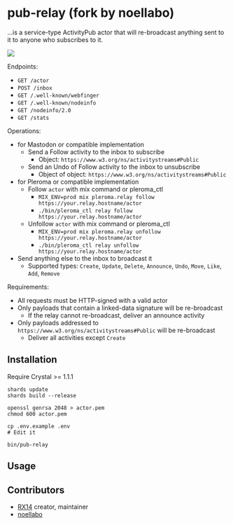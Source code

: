 pub-relay (fork by noellabo)
=========

...is a service-type ActivityPub actor that will re-broadcast anything sent to it to anyone who subscribes to it.

![](https://i.imgur.com/5q8db54.jpg)

Endpoints:

- `GET /actor`
- `POST /inbox`
- `GET /.well-known/webfinger`
- `GET /.well-known/nodeinfo`
- `GET /nodeinfo/2.0`
- `GET /stats`

Operations:

- for Mastodon or compatible implementation
    - Send a Follow activity to the inbox to subscribe
        - Object: `https://www.w3.org/ns/activitystreams#Public`
    - Send an Undo of Follow activity to the inbox to unsubscribe
        - Object of object: `https://www.w3.org/ns/activitystreams#Public`
- for Pleroma or compatible implementation
    - Follow `actor` with mix command or pleroma_ctl
        - `MIX_ENV=prod mix pleroma.relay follow https://your.relay.hostname/actor`
        - `./bin/pleroma_ctl relay follow https://your.relay.hostname/actor`
    - Unfollow `actor` with mix command or pleroma_ctl
        - `MIX_ENV=prod mix pleroma.relay unfollow https://your.relay.hostname/actor`
        - `./bin/pleroma_ctl relay unfollow https://your.relay.hostname/actor`
- Send anything else to the inbox to broadcast it
    - Supported types: `Create`, `Update`, `Delete`, `Announce`, `Undo`, `Move`, `Like`, `Add`, `Remove`

Requirements:

- All requests must be HTTP-signed with a valid actor
- Only payloads that contain a linked-data signature will be re-broadcast
    - If the relay cannot re-broadcast, deliver an announce activity
- Only payloads addressed to `https://www.w3.org/ns/activitystreams#Public` will be re-broadcast
    - Deliver all activities except `Create`

## Installation

Require Crystal >= 1.1.1

```
shards update
shards build --release

openssl genrsa 2048 > actor.pem
chmod 600 actor.pem

cp .env.example .env
# Edit it

bin/pub-relay
```

## Usage

## Contributors

- [RX14](https://source.joinmastodon.org/RX14) creator, maintainer
- [noellabo](https://github.com/noellabo)
